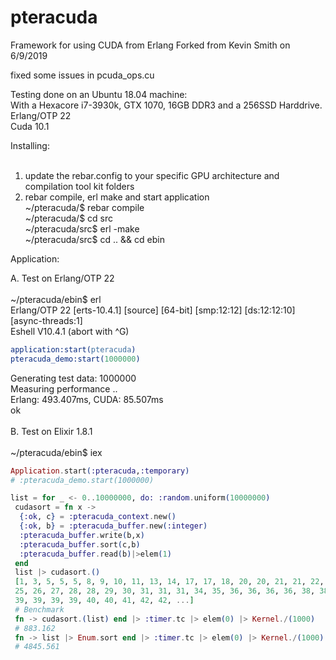 # pteracuda
Framework for using CUDA from Erlang
Forked from Kevin Smith on 6/9/2019

fixed some issues in pcuda_ops.cu

Testing done on an Ubuntu 18.04 machine: <br>
With a Hexacore i7-3930k, GTX 1070, 16GB DDR3 and a 256SSD Harddrive.<br>
Erlang/OTP 22<br>
Cuda 10.1<br>


Installing:<br>
<br>
1. update the rebar.config to your specific GPU architecture and compilation tool kit folders
2. rebar compile, erl make and start application<br>
~/pteracuda/$ rebar compile<br>
~/pteracuda/$ cd src<br>
~/pteracuda/src$ erl -make<br>
~/pteracuda/src$ cd .. && cd ebin<br>

Application:<br>

A. Test on Erlang/OTP 22<br><br>
~/pteracuda/ebin$ erl<br>
Erlang/OTP 22 [erts-10.4.1] [source] [64-bit] [smp:12:12] [ds:12:12:10] [async-threads:1]<br>
Eshell V10.4.1  (abort with ^G)<br>
```erlang
application:start(pteracuda)
pteracuda_demo:start(1000000)
```
Generating test data: 1000000<br>
Measuring performance ..<br>
Erlang: 493.407ms, CUDA: 85.507ms<br>
ok<br>
<br>
B. Test on Elixir 1.8.1<br><br>
~/pteracuda/ebin$ iex<br>
```elixir
Application.start(:pteracuda,:temporary)
# :pteracuda_demo.start(1000000)

list = for _ <- 0..10000000, do: :random.uniform(10000000)
 cudasort = fn x -> 
  {:ok, c} = :pteracuda_context.new()
  {:ok, b} = :pteracuda_buffer.new(:integer)
  :pteracuda_buffer.write(b,x)
  :pteracuda_buffer.sort(c,b)
  :pteracuda_buffer.read(b)|>elem(1) 
 end
 list |> cudasort.()
 [1, 3, 5, 5, 5, 8, 9, 10, 11, 13, 14, 17, 17, 18, 20, 20, 21, 21, 22, 23, 24,
 25, 26, 27, 28, 28, 29, 30, 31, 31, 31, 34, 35, 36, 36, 36, 36, 38, 38, 38, 39,
 39, 39, 39, 39, 40, 40, 41, 42, 42, ...]
 # Benchmark
 fn -> cudasort.(list) end |> :timer.tc |> elem(0) |> Kernel./(1000)
 # 883.162
 fn -> list |> Enum.sort end |> :timer.tc |> elem(0) |> Kernel./(1000)
 # 4845.561
 

```

